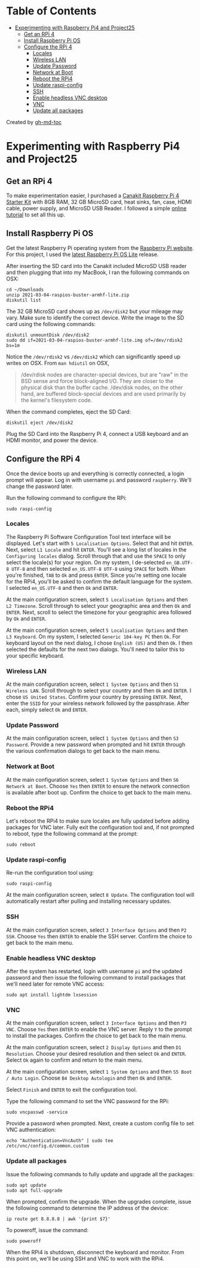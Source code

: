 Table of Contents
=================

* [Experimenting with Raspberry Pi4 and Project25](#experimenting-with-raspberry-pi4-and-project25)
  * [Get an RPi 4](#get-an-rpi-4)
  * [Install Raspberry Pi OS](#install-raspberry-pi-os)
  * [Configure the RPi 4](#configure-the-rpi-4)
    * [Locales](#locales)
    * [Wireless LAN](#wireless-lan)
    * [Update Password](#update-password)
    * [Network at Boot](#network-at-boot)
    * [Reboot the RPi4](#reboot-the-rpi4)
    * [Update raspi\-config](#update-raspi-config)
    * [SSH](#ssh)
    * [Enable headless VNC desktop](#enable-headless-vnc-desktop)
    * [VNC](#vnc)
    * [Update all packages](#update-all-packages)

Created by [gh-md-toc](https://github.com/ekalinin/github-markdown-toc.go)

# Experimenting with Raspberry Pi4 and Project25

## Get an RPi 4
To make experimentation easier, I purchased a [Canakit Raspberry Pi 4 Starter Kit](https://www.canakit.com/raspberry-pi-4-starter-kit.html)
with 8GB RAM, 32 GB MicroSD card, heat sinks, fan, case, HDMI cable,
power supply, and MicroSD USB Reader.  I followed a simple [online tutorial](https://youtu.be/7rcNjgVgc-I)
to set all this up.

## Install Raspberry Pi OS
Get the latest Raspberry Pi operating system from  the [Raspberry Pi website](https://www.raspberrypi.org/software/operating-systems/).
For this project, I used the [latest Raspberry Pi OS Lite](https://downloads.raspberrypi.org/raspios_lite_armhf/images/raspios_lite_armhf-2021-03-25/2021-03-04-raspios-buster-armhf-lite.zip) release.

After inserting the SD card into the Canakit included MicroSD USB
reader and then plugging that into my MacBook, I ran the following
commands on OSX:

    cd ~/Downloads
    unzip 2021-03-04-raspios-buster-armhf-lite.zip
    diskutil list

The 32 GB MicroSD card shows up as `/dev/disk2` but your mileage
may vary. Make sure to identify the correct device. Write the image
to the SD card using the following commands:

    diskutil unmountDisk /dev/disk2
    sudo dd if=2021-03-04-raspios-buster-armhf-lite.img of=/dev/rdisk2 bs=1m

Notice the `/dev/rdisk2` vs `/dev/disk2` which can significantly
speed up writes on OSX. From `man hdiutil` on OSX,

> /dev/rdisk nodes are character-special devices, but are "raw" in
> the BSD sense and force block-aligned I/O. They are closer to the
> physical disk than the buffer cache. /dev/disk nodes, on the other
> hand, are buffered block-special devices and are used primarily by
> the kernel's filesystem code.

When the command completes, eject the SD Card:

    diskutil eject /dev/disk2

Plug the SD Card into the Raspberry Pi 4, connect a USB keyboard
and an HDMI monitor, and power the device.

## Configure the RPi 4
Once the device boots up and everything is correctly connected, a
login prompt will appear. Log in with username `pi` and password
`raspberry`. We'll change the password later.

Run the following command to configure the RPi:

    sudo raspi-config

### Locales
The Raspberry Pi Software Configuration Tool text interface will
be displayed. Let's start with `5 Localisation Options`. Select
that and hit `ENTER`. Next, select `L1 Locale` and hit `ENTER`.
You'll see a long list of locales in the `Configuring locales`
dialog.  Scroll through that and use the `SPACE` to only select the
locale(s) for your region. On my system, I de-selected `en_GB.UTF-8
UTF-8` and then selected `en_US.UTF-8 UTF-8` using `SPACE` for both.
When you're finished, `TAB` to `Ok` and press `ENTER`. Since you're
setting one locale for the RPi4, you'll be asked to confirm the
default language for the system. I selected `en_US.UTF-8` and then
`Ok` and `ENTER`.

At the main configuration screen, select `5 Localisation Options`
and then `L2 Timezone`. Scroll through to select your geographic
area and then `Ok` and `ENTER`. Next, scroll to select the timezone
for your geographic area followed by `Ok` and `ENTER`.

At the main configuration screen, select `5 Localisation Options`
and then `L3 Keyboard`. On my system, I selected `Generic 104-key
PC` then `Ok`. For keyboard layout on the next dialog, I chose
`English (US)` and then `Ok`. I then selected the defaults for the
next two dialogs. You'll need to tailor this to your specific
keyboard.

### Wireless LAN
At the main configuration screen, select `1 System Options` and
then `S1 Wireless LAN`. Scroll through to select your country and
then `Ok` and `ENTER`. I chose `US United States`. Confirm your
country by pressing `ENTER`. Next, enter the `SSID` for your wireless
network followed by the passphrase. After each, simply select `Ok`
and `ENTER`.

### Update Password
At the main configuration screen, select `1 System Options` and
then `S3 Password`. Provide a new password when prompted and hit
`ENTER` through the various confirmation dialogs to get back to the
main menu.

### Network at Boot
At the main configuration screen, select `1 System Options` and
then `S6 Network at Boot`. Choose `Yes` then `ENTER` to ensure the
network connection is available after boot up. Confirm the choice
to get back to the main menu.

### Reboot the RPi4
Let's reboot the RPi4 to make sure locales are fully updated before
adding packages for VNC later. Fully exit the configuration tool
and, if not prompted to reboot, type the following command at the
prompt:

    sudo reboot

### Update raspi-config
Re-run the configuration tool using:

    sudo raspi-config

At the main configuration screen, select `8 Update`. The configuration
tool will automatically restart after pulling and installing necessary
updates.

### SSH
At the main configuration screen, select `3 Interface Options` and
then `P2 SSH`. Choose `Yes` then `ENTER` to enable the SSH server.
Confirm the choice to get back to the main menu.

### Enable headless VNC desktop
After the system has restarted, login with username `pi` and the
updated password and then issue the following command to install
packages that we'll need later for remote VNC access:

    sudo apt install lightdm lxsession

### VNC
At the main configuration screen, select `3 Interface Options` and
then `P3 VNC`. Choose `Yes` then `ENTER` to enable the VNC server.
Reply `Y` to the prompt to install the packages. Confirm the choice
to get back to the main menu.

At the main configuration screen, select `2 Display Options` and
then `D1 Resolution`. Choose your desired resolution and then select
`Ok` and `ENTER`. Select `Ok` again to confirm and return to the
main menu.

At the main configuration screen, select `1 System Options` and
then `S5 Boot / Auto Login`. Choose `B4 Desktop Autologin` and then
`Ok` and `ENTER`.

Select `Finish` and `ENTER` to exit the configuration tool.

Type the following command to set the VNC password for the RPi:

    sudo vncpasswd -service

Provide a password when prompted. Next, create a custom config file
to set VNC authentication:

    echo "Authentication=VncAuth" | sudo tee /etc/vnc/config.d/common.custom

### Update all packages
Issue the following commands to fully update and upgrade all the
packages:

    sudo apt update
    sudo apt full-upgrade

When prompted, confirm the upgrade. When the upgrades complete,
issue the following command to determine the IP address of the
device:

    ip route get 8.8.8.8 | awk '{print $7}'

To poweroff, issue the command:

    sudo poweroff

When the RPi4 is shutdown, disconnect the keyboard and monitor.
From this point on, we'll be using SSH and VNC to work with the
RPi4.


